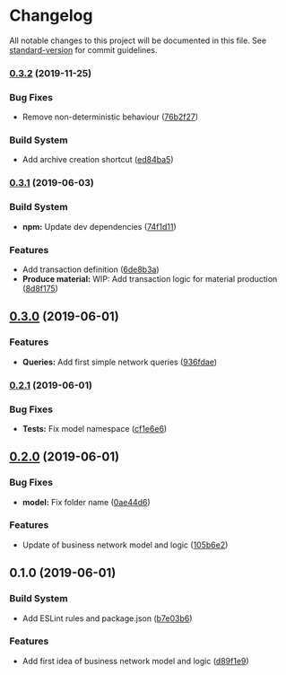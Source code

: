 # Changelog

All notable changes to this project will be documented in this file. See [standard-version](https://github.com/conventional-changelog/standard-version) for commit guidelines.

### [0.3.2](https://github.com/nimble-123/hlc-food-chain-traceability/compare/v0.3.1...v0.3.2) (2019-11-25)


### Bug Fixes

* Remove non-deterministic behaviour ([76b2f27](https://github.com/nimble-123/hlc-food-chain-traceability/commit/76b2f27))


### Build System

* Add archive creation shortcut ([ed84ba5](https://github.com/nimble-123/hlc-food-chain-traceability/commit/ed84ba5))



### [0.3.1](https://github.com/nimble-123/hlc-food-chain-traceability/compare/v0.3.0...v0.3.1) (2019-06-03)


### Build System

* **npm:** Update dev dependencies ([74f1d11](https://github.com/nimble-123/hlc-food-chain-traceability/commit/74f1d11))


### Features

* Add transaction definition ([6de8b3a](https://github.com/nimble-123/hlc-food-chain-traceability/commit/6de8b3a))
* **Produce material:** WIP: Add transaction logic for material production ([8d8f175](https://github.com/nimble-123/hlc-food-chain-traceability/commit/8d8f175))



## [0.3.0](https://github.com/nimble-123/hlc-food-chain-traceability/compare/v0.2.1...v0.3.0) (2019-06-01)


### Features

* **Queries:** Add first simple network queries ([936fdae](https://github.com/nimble-123/hlc-food-chain-traceability/commit/936fdae))



### [0.2.1](https://github.com/nimble-123/hlc-food-chain-traceability/compare/v0.2.0...v0.2.1) (2019-06-01)


### Bug Fixes

* **Tests:** Fix model namespace ([cf1e6e6](https://github.com/nimble-123/hlc-food-chain-traceability/commit/cf1e6e6))



## [0.2.0](https://github.com/nimble-123/hlc-food-chain-traceability/compare/v0.1.0...v0.2.0) (2019-06-01)


### Bug Fixes

* **model:** Fix folder name ([0ae44d6](https://github.com/nimble-123/hlc-food-chain-traceability/commit/0ae44d6))


### Features

* Update of business network model and logic ([105b6e2](https://github.com/nimble-123/hlc-food-chain-traceability/commit/105b6e2))



## 0.1.0 (2019-06-01)


### Build System

* Add ESLint rules and package.json ([b7e03b6](https://github.com/nimble-123/hlc-food-chain-traceability/commit/b7e03b6))


### Features

* Add first idea of business network model and logic ([d89f1e9](https://github.com/nimble-123/hlc-food-chain-traceability/commit/d89f1e9))
